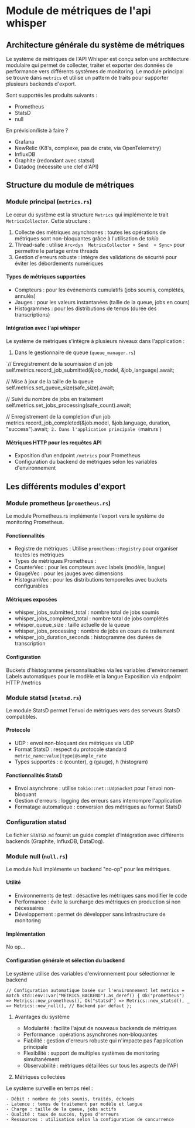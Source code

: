 # Module de métriques de l'api whisper 

## Architecture générale du système de métriques 

Le système de métriques de l'API Whisper est conçu selon une architecture modulaire qui permet de collecter, traiter et exporter des données de performance vers différents systèmes de monitoring. Le module principal se trouve dans `metrics` et utilise un pattern de traits pour supporter plusieurs backends d'export.

Sont supportés les produits suivants :

- Prometheus
- StatsD
- null

En prévision/liste à faire ?

- Grafana
- NewRelic (K8's, complexe, pas de crate, via OpenTelemetry)
- InfluxDB
- Graphite (redondant avec statsd)
- Datadog (nécessite une clef d'API)

## Structure du module de métriques

### Module principal (`metrics.rs`)

Le cœur du système est la structure `Metrics` qui implémente le trait `MetricsCollector`. Cette structure :

1. Collecte des métriques asynchrones : toutes les opérations de métriques sont non-bloquantes grâce à l'utilisation de *tokio*
2. Thread-safe : utilise `Arc<dyn  MetricsCollector + Send  + Sync>` pour permettre le partage entre threads
3. Gestion d'erreurs robuste : intègre des validations de sécurité pour éviter les débordements numériques

#### Types de métriques supportées

- Compteurs : pour les événements cumulatifs (jobs soumis, complétés, annulés)
- Jauges : pour les valeurs instantanées (taille de la queue, jobs en cours)
- Histogrammes : pour les distributions de temps (durée des transcriptions)

#### Intégration avec l'api whisper

Le système de métriques s'intègre à plusieurs niveaux dans l'application :

 1. Dans le gestionnaire de queue (`queue_manager.rs`)

`// Enregistrement de la soumission d'un job
self.metrics.record_job_submitted(&job_model, &job_language).await;

// Mise à jour de la taille de la queue
self.metrics.set_queue_size(safe_size).await;

// Suivi du nombre de jobs en traitement
self.metrics.set_jobs_processing(safe_count).await;

// Enregistrement de la completion d'un job
metrics.record_job_completed(&job.model, &job.language, duration, "success").await;`
2. Dans l'application principale (`main.rs`)

#### Métriques HTTP pour les requêtes API 

- Exposition d'un endpoint `/metrics` pour Prometheus
- Configuration du backend de métriques selon les variables d'environnement

## Les différents modules d'export 

### Module prometheus (`prometheus.rs`) 

Le module Prometheus.rs implémente l'export vers le système de monitoring Prometheus.

#### Fonctionnalités

- Registre de métriques : Utilise `prometheus::Registry` pour organiser toutes les métriques
- Types de métriques Prometheus :
- CounterVec : pour les compteurs avec labels (modèle, langue)
- GaugeVec : pour les jauges avec dimensions
- HistogramVec : pour les distributions temporelles avec buckets configurables

#### Métriques exposées

- whisper_jobs_submitted_total : nombre total de jobs soumis
- whisper_jobs_completed_total : nombre total de jobs complétés
- whisper_queue_size : taille actuelle de la queue
- whisper_jobs_processing : nombre de jobs en cours de traitement
- whisper_job_duration_seconds : histogramme des durées de transcription

#### Configuration

Buckets d'histogramme personnalisables via les variables d'environnement
Labels automatiques pour le modèle et la langue
Exposition via endpoint HTTP /metrics

### Module statsd (`statsd.rs`) 

Le module StatsD permet l'envoi de métriques vers des serveurs StatsD compatibles.

#### Protocole

- UDP : envoi non-bloquant des métriques via UDP
- Format StatsD : respect du protocole standard `metric_name:value|type|@sample_rate`
- Types supportés : c (counter), g (gauge), h (histogram)

#### Fonctionnalités StatsD

- Envoi asynchrone : utilise `tokio::net::UdpSocket` pour l'envoi non-bloquant
- Gestion d'erreurs : logging des erreurs sans interrompre l'application
- Formatage automatique : conversion des métriques au format StatsD

### Configuration statsd 

Le fichier `STATSD.md` fournit un guide complet d'intégration avec différents backends (Graphite, InfluxDB, DataDog).

### Module null (`null.rs`) 

Le module Null implémente un backend "no-op" pour les métriques.

#### Utilité

- Environnements de test : désactive les métriques sans modifier le code
- Performance : évite la surcharge des métriques en production si non nécessaires
- Développement : permet de développer sans infrastructure de monitoring

#### Implémentation

No op...
  
#### Configuration générale et sélection du backend 

Le système utilise des variables d'environnement pour sélectionner le backend

`// Configuration automatique basée sur l'environnement
let metrics = match std::env::var("METRICS_BACKEND").as_deref() {
    Ok("prometheus") => Metrics::new_prometheus(),
    Ok("statsd") => Metrics::new_statsd(),
    _ => Metrics::new_null(), // Backend par défaut
};`

1. Avantages du système
    - Modularité : facilite l'ajout de nouveaux backends de métriques
    - Performance : opérations asynchrones non-bloquantes
    - Fiabilité : gestion d'erreurs robuste qui n'impacte pas l'application principale
    - Flexibilité : support de multiples systèmes de monitoring simultanément
    - Observabilité : métriques détaillées sur tous les aspects de l'API

2. Métriques collectées

Le système surveille en temps réel :

    - Débit : nombre de jobs soumis, traités, échoués
    - Latence : temps de traitement par modèle et langue
    - Charge : taille de la queue, jobs actifs
    - Qualité : taux de succès, types d'erreurs
    - Ressources : utilisation selon la configuration de concurrence
